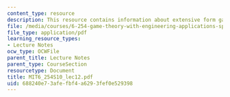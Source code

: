 ```yaml
---
content_type: resource
description: This resource contains information about extensive form games.
file: /media/courses/6-254-game-theory-with-engineering-applications-spring-2010/688240e73afefbf4a6293fef0e529398_MIT6_254S10_lec12.pdf
file_type: application/pdf
learning_resource_types:
- Lecture Notes
ocw_type: OCWFile
parent_title: Lecture Notes
parent_type: CourseSection
resourcetype: Document
title: MIT6_254S10_lec12.pdf
uid: 688240e7-3afe-fbf4-a629-3fef0e529398
---
```

